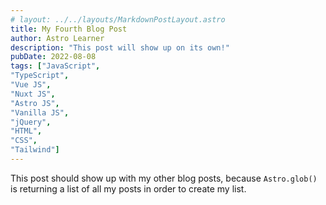 ```yaml
---
# layout: ../../layouts/MarkdownPostLayout.astro
title: My Fourth Blog Post
author: Astro Learner
description: "This post will show up on its own!"
pubDate: 2022-08-08
tags: ["JavaScript",
"TypeScript",
"Vue JS",
"Nuxt JS",
"Astro JS",
"Vanilla JS",
"jQuery",
"HTML",
"CSS",
"Tailwind"]
---
```

This post should show up with my other blog posts, because `Astro.glob()` is returning a list of all my posts in order to create my list.